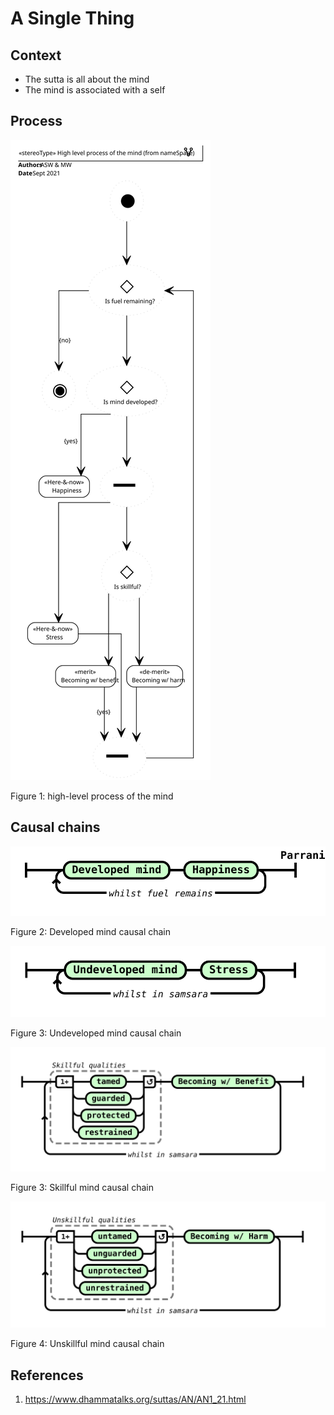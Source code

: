 # A Single Thing

## Context
* The sutta is all about the mind
* The mind is associated with a self

## Process

![High-level process of the mind](./High-level-process-of-the-mind.svg)


Figure 1: high-level process of the mind


## Causal chains

![Developed mind causal chain](./Developed-mind-causal-chain.svg)

Figure 2: Developed mind causal chain


![Undeveloped mind causal chain](./Undeveloped-mind-causal-chain.svg)

Figure 3: Undeveloped mind causal chain


![Skillful mind causal chain](./Skillful-mind-causal-chain.svg)

Figure 3: Skillful mind causal chain

![Unskillful mind causal chain](./Unskillful-mind-causal-chain.svg)

Figure 4: Unskillful mind causal chain


## References
1. https://www.dhammatalks.org/suttas/AN/AN1_21.html